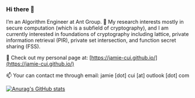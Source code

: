 ### Hi there 👋

I’m an Algorithm Engineer at Ant Group. 🤔 My research interests mostly in secure computation (which is a subfield of cryptography), and I am currently interested in foundations of cryptography including lattice, private information retrieval (PIR), private set intersection, and function secret sharing (FSS).

💬 Check out my personal page at: [https://jamie-cui.github.io/](https://jamie-cui.github.io/)

📫 Your can contact me through email: jamie [dot] cui [at] outlook [dot] com

[![Anurag's GitHub stats](https://github-readme-stats.vercel.app/api?username=jamie-cui)](https://github.com/anuraghazra/github-readme-stats)

<!--
**Jamie-Cui/Jamie-Cui** is a ✨ _special_ ✨ repository because its `README.md` (this file) appears on your GitHub profile.

Here are some ideas to get you started:

- 🔭 I’m currently working on secure computation techniques (mostly crypto-related!), e.g. MPC, LHE, and I'm also interested in Lattice!
- 🌱 I’m currently learning ...
- 👯 I’m looking to collaborate on ...
- 🤔 I’m looking for help with ...
- 💬 Ask me about ...
- 📫 How to reach me: ...
- 😄 Pronouns: ...
- ⚡ Fun fact: ...
-->
